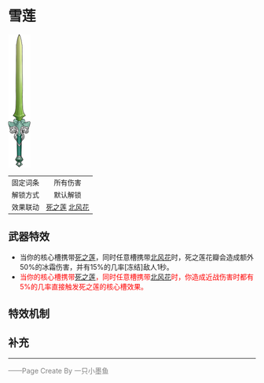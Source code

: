 # 雪莲

![雪莲](Texture2D_Sword/雪莲.png)

|||
|:----:|:----:|
|固定词条|所有伤害|
|解锁方式|默认解锁|
|效果联动|[死之莲](../Potions/Potion_DeathLotus.md) [北风花](../Potions/Potion_FlowerOfNorthWind.md) |


## 武器特效
- 当你的核心槽携带[死之莲](../Potions/Potion_DeathLotus.md)，同时任意槽携带[北风花](../Potions/Potion_FlowerOfNorthWind.md)时，死之莲花瓣会造成额外50%的冰霜伤害，并有15%的几率[冻结]敌人1秒。
- <font color=red>当你的核心槽携带[死之莲](../Potions/Potion_DeathLotus.md)，同时任意槽携带[北风花](../Potions/Potion_FlowerOfNorthWind.md)时，你造成近战伤害时都有5%的几率直接触发死之莲的核心槽效果。</font>

## 特效机制

## 补充

---

<font color=grey>——Page Create By 一只小墨鱼</font>
